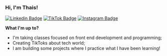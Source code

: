 ### Hi, I'm Thais!
[![Linkedin Badge](https://img.shields.io/badge/-LinkedIn-0e76a8?style=flat-square&logo=Linkedin&logoColor=white)](https://www.linkedin.com/in/thaisdsilve/)
[![TikTok Badge](https://img.shields.io/badge/TikTok-Follow-blue)](https://www.tiktok.com/@thaisdsilve?lang=en)
[![Instagram Badge](https://img.shields.io/badge/-Instagram-e4405f?style=flat-square&logo=Instagram&logoColor=white)](https://www.instagram.com/thaisdsilve/)

**What I'm up to?**

- I'm taking classes focused on front end development and programming;
- Creating TikToks about tech world;
- I am building some projects where I practice what I have been learning!

<!--
**tdsilve/tdsilve** is a ✨ _special_ ✨ repository because its `README.md` (this file) appears on your GitHub profile.

Here are some ideas to get you started:

- 🔭 I’m currently working on ...
- 🌱 I’m currently learning ...
- 👯 I’m looking to collaborate on ...
- 🤔 I’m looking for help with ...
- 💬 Ask me about ...
- 📫 How to reach me: ...
- 😄 Pronouns: ...
- ⚡ Fun fact: ...
-->
